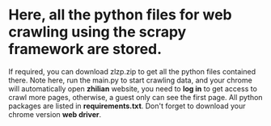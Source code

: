 # Here, all the python files for web crawling using the scrapy framework are stored.

If required, you can download zlzp.zip to get all the python files contained there.
Note here, run the main.py to start crawling data, and your chrome will automatically open **zhilian** website, you need to **log in** to get access to crawl more pages, otherwise, a guest only can see the first page. All python packages are listed in **requirements.txt**. Don't forget to download your chrome version **web driver**. 


